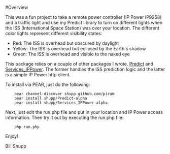 #Overview

This was a fun project to take a remote power controller (IP Power IP9258) and a traffic light and use my Predict library to turn on different lights when the ISS (International Space Station) was over your location.  The different color lights represent different visibility states:

* Red: The ISS is overhead but obscured by daylight
* Yellow: The ISS is overhead but eclipsed by the Earth's shadow
* Green: The ISS is overhead and visible to the naked eye

This package relies on a couple of other packages I wrote.  [Predict](http://github.com/shupp/Predict) and [Services_IPPower](http://github.com/shupp/Services_IPPower).  The former handles the ISS prediction logic and the latter is a simple IP Power http client.

To install via PEAR, just do the following:

```shell
    pear channel-discover shupp.github.com/pirum
    pear install shupp/Predict-alpha
    pear install shupp/Services_IPPower-alpha
```

Next, just edit the run.php file and put in your location and IP Power access information.  Then try it out by executing the run.php file:

```shell
    php run.php
```

Enjoy!

Bill Shupp
